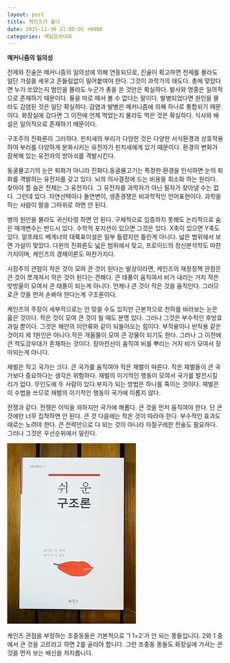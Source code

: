 ```yaml
---
layout: post
title: 케인즈가 옳다
date: 2015-11-30 21:09:01 +0900
categories: 깨달음의대화
---
```

**메커니즘의 일의성** 

  


전제와 진술은 메커니즘의 일의성에 의해 연동되므로, 진술이 확고하면 전제를 몰라도 일단 가설을 세우고 흔들림없이 밀어붙여야 한다. 그것이 과학가의 태도다. 총에 맞았다면 누가 쏘았는지 범인을 몰라도 누군가 총을 쏜 것만은 확실하다. 발사와 명중은 일의적으로 존재하기 때문이다. 둘을 따로 떼서 볼 수 없다는 말이다. 발병되었다면 원인을 몰라도 감염된 것은 일단 확실하다. 감염과 발병은 메커니즘에 의해 하나로 통합되기 때문이다. 화장실에 갔다면 그 이전에 언제 먹었는지 몰라도 먹은 것은 확실하다. 식사와 배설은 일의적으로 존재하기 때문이다.

  


구조주의 진화론이 그러하다. 핀치새의 부리가 다양한 것은 다양한 서식환경과 상호작용하여 부리를 다양하게 분화시키는 유전자가 핀치새에게 있기 때문이다. 환경의 변화가 잠복해 있는 유전자의 방아쇠를 격발시킨다.

  


동굴물고기의 눈은 퇴화가 아니라 진화다.동굴물고기는 특정한 환경을 인식하면 눈의 퇴화를 격발하는 유전자를 갖고 있다. 뇌의 의사결정에 드는 비용을 최소화 하는 원리다. 찾아야 할 숨은 전제는 그 유전자다. 그 유전자를 과학자가 아닌 필자가 찾아낼 수는 없다. 그런데 있다. 자연선택이나 돌연변이, 생존경쟁은 비과학적인 언어표현이다. 과학을 하는 사람이 말을 그따위로 하면 안 된다.

  


병의 원인을 몰라도 귀신타령 하면 안 된다. 구체적으로 입증하지 못해도 논리적으로 숨은 매개변수는 반드시 있다. 수학적 포지션이 있으면 그것은 있다. X축이 있으면 Y축도 있다. 알프레드 베게너의 대륙표이설은 일부 틀렸지만 틀린게 아니다. 넓은 범위에서 보면 가설이 맞았다. 다윈의 진화론도 넓은 범위에서 맞고, 프로이드의 정신분석학도 마찬가지이며, 케인즈의 경제이론도 마찬가지다. 

  


시장주의 관점이 작은 것이 모여 큰 것이 된다는 발상이라면, 케인즈의 재정정책 관점은 큰 것이 쪼개져서 작은 것이 된다는 견해다. 큰 태풍이 움직여서 비가 내리는 거지 작은 빗방울이 모여서 큰 태풍이 되는게 아니다. 언제나 큰 것이 작은 것을 움직인다. 그러므로큰 것을 먼저 손봐야 한다는게 구조론이다.

  


케인즈의 주장이 세부적으로는 안 맞을 수도 있지만 근본적으로 천하를 바라보는 눈은 옳은 것이다. 작은 것이 모여 큰 것이 될 때도 분명 있다. 그러나 그것은 부수적인 후방효과일 뿐이다. 그것은 해안의 이안류와 같이 되돌아오는 힘이다. 부작용이나 반작용 같은 것이지 제 1원인은 아니다.작은 개울물이 모여 큰 강물이 되기도 한다. 그러나 그 이전에 큰 적도강우대가 존재하는 것이다. 장마전선이 움직여 비를 뿌리는 거지 비가 모여서 장마되는게 아니다.

  


재벌은 작고 국가는 크다. 큰 국가를 움직여야 작은 재벌이 따른다. 작은 재벌들이 큰 국가보다 중요하다는 생각은 위험하다. 재벌의 이기적인 행동이 모여서 국가를 발전시킬 리가 없다. 무인도에 두 사람이 있다.부자가 되는 방법은 하나를 죽이는 것이다. 재벌은 이 수법을 쓰므로 재벌의 이기적인 행동이 국가에 이롭지 않다.

  


전쟁과 같다. 전쟁은 이익을 꾀하지만 국가에 해롭다. 큰 것을 먼저 움직여야 한다. 단 큰 것에만 너무 집착하면 안 된다. 큰 것 다음에는 작은 것이 따라야 한다. 부수적인 효과도 때로는 노려야 한다. 큰 전략만으로 다 되는 것이 아니라 자질구레한 전술도 필요하다. 그러나 그것은 우선순위에서 밀린다.

  


  



<img src="files/attach/images/198/795/643/DSC01488.JPG" alt="DSC01488.JPG" width="300" height="419" />   


  


케인즈 관점을 부정하는 조중동들은 기본적으로 '1 1=2'가 안 되는 똥들입니다. 2와 1 중에서 큰 것을 고르라고 하면 2를 골라야 합니다. 그런 조중동 똥들도 화장실에 가서는 큰 것을 먼저 보는 배신을 저지릅니다.